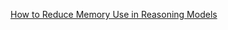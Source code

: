 [How to Reduce Memory Use in Reasoning Models](https://huggingface.co/blog/Kseniase/lightthinker-mla)
